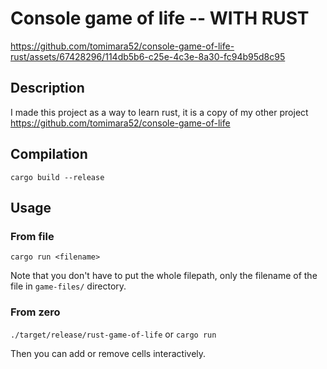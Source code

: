 # Console game of life -- WITH RUST


https://github.com/tomimara52/console-game-of-life-rust/assets/67428296/114db5b6-c25e-4c3e-8a30-fc94b95d8c95


## Description
  I made this project as a way to learn rust, it is a copy of my other project https://github.com/tomimara52/console-game-of-life

## Compilation
  `cargo build --release`

## Usage
### From file
  `cargo run <filename>`

  Note that you don't have to put the whole filepath, only the filename of the file in `game-files/` directory.
  
### From zero
  `./target/release/rust-game-of-life` or `cargo run`

  Then you can add or remove cells interactively.

